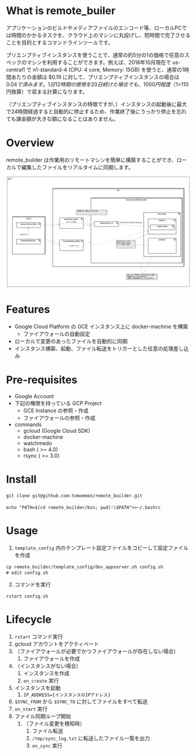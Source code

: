 # What is remote_builer

アプリケーションのビルドやメディアファイルのエンコード等、ローカルPCでは時間のかかるタスクを、クラウド上のマシンに丸投げし、短時間で完了させることを目的とするコマンドラインツールです。

プリエンプティブインスタンスを使うことで、通常の約5分の1の価格で任意のスペックのマシンを利用することができます。例えば、2018年10月現在で us-central1 で n1-standard-4 (CPU: 4 core, Memory: 15GB) を使うと、通常の1時間あたりの金額は $0.19 に対して、プリエンプティブインスタンスの場合は $0.04 で済みます。1日12時間の使用を20日続けた場合でも、1000円程度（$1=110円換算）で収まる計算になります。

（プリエンプティブインスタンスの特徴ですが、）インスタンスの起動後に最大で24時間経過すると自動的に停止するため、作業終了後にうっかり停止を忘れても課金額が大きな額になることはありません。

# Overview

remote_builder は作業用のリモートマシンを簡単に構築することができ、ローカルで編集したファイルをリアルタイムに同期します。

![overview](docs/remote_builder.png)

# Features

- Google Cloud Platform の GCE インスタンス上に docker-machine を構築
  - ファイアウォールの自動設定
- ローカルで変更のあったファイルを自動的に同期
- インスタンス構築、起動、ファイル転送をトリガーとした任意の処理差し込み

# Pre-requisites

- Google Account
- 下記の権限を持っている GCP Project
  - GCE Instance の参照・作成
  - ファイアウォールの参照・作成
- commands
  - gcloud (Google Cloud SDK)
  - docker-machine
  - watchmedo
  - bash ( >= 4.0)
  - rsync ( >= 3.0)

# Install

```
git clone git@github.com:tomoemon/remote_builder.git

echo "PATH=$(cd remote_builder/bin; pwd):\$PATH">>~/.bashrc
```


# Usage

1. `template_config` 内のテンプレート設定ファイルをコピーして設定ファイルを作成

```
cp remote_builder/template_config/dev_appserver.sh config.sh
# edit config.sh
```
    
2. コマンドを実行

```
rstart config.sh
```

# Lifecycle

1. `rstart` コマンド実行
2. gcloud アカウントをアクティベート
3. （ファイアウォールが必要でかつファイアウォールが存在しない場合）
    1. ファイアウォールを作成
4. （インスタンスがない場合）
    1. インスタンスを作成
    2. `on_create` 実行
5. インスタンスを起動
    1. `IP_ADDRESS={インスタンスのIPアドレス}`
6. `$SYNC_FROM` から `$SYNC_TO` に対してファイルをすべて転送
7. `on_start` 実行
8. ファイル同期ループ開始
    1. （ファイル変更を検知時）
        1. ファイル転送 
        2. `/tmp/sync_log.txt` に転送したファイル一覧を出力
        3. `on_sync` 実行
